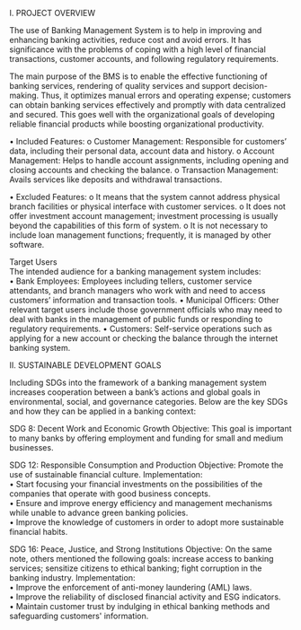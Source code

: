 I.	PROJECT OVERVIEW

The use of Banking Management System is to help in improving and enhancing banking activities, reduce cost and avoid errors. It has significance with the problems of coping with a high level of financial transactions, customer accounts, and following regulatory requirements.

The main purpose of the BMS is to enable the effective functioning of banking services, rendering of quality services and support decision-making. Thus, it optimizes manual errors and operating expense; customers can obtain banking services effectively and promptly with data centralized and secured. This goes well with the organizational goals of developing reliable financial products while boosting organizational productivity.

•	Included Features:
   o	Customer Management: Responsible for customers’ data, including their personal data, account data and history.
   o	Account Management: Helps to handle account assignments, including opening and closing accounts and checking the balance.
   o	Transaction Management: Avails services like deposits and withdrawal transactions.
   
•	Excluded Features:
   o	It means that the system cannot address physical branch facilities or physical interface with customer services.
   o	It does not offer investment account management; investment processing is usually beyond the capabilities of this form of system.
   o	It is not necessary to include loan management functions; frequently, it is managed by other software.
   
Target Users											     
The intended audience for a banking management system includes:                                                                                                                            
•	Bank Employees: Employees including tellers, customer service attendants, and branch managers who work with and need to access customers’ information and transaction tools.
•	Municipal Officers: Other relevant target users include those government officials who may need to deal with banks in the management of public funds or responding to regulatory requirements.
•	Customers: Self-service operations such as applying for a new account or checking the balance through the internet banking system.

II.	SUSTAINABLE DEVELOPMENT GOALS

Including SDGs into the framework of a banking management system increases cooperation between a bank’s actions and global goals in environmental, social, and governance categories. Below are the key SDGs and how they can be applied in a banking context:

SDG 8: Decent Work and Economic Growth
Objective: This goal is important to many banks by offering employment and funding for small and medium businesses.

SDG 12: Responsible Consumption and Production
Objective: Promote the use of sustainable financial culture.
Implementation: 								            
•	Start focusing your financial investments on the possibilities of the companies that operate with good business concepts.						        
•	Ensure and improve energy efficiency and management mechanisms while unable to advance green banking policies.						      
•	Improve the knowledge of customers in order to adopt more sustainable financial habits.

SDG 16: Peace, Justice, and Strong Institutions
Objective: On the same note, others mentioned the following goals: increase access to banking services; sensitize citizens to ethical banking; fight corruption in the banking industry.
Implementation:								      
•	Improve the enforcement of anti-money laundering (AML) laws.		      
•	Improve the reliability of disclosed financial activity and ESG indicators.        
•	Maintain customer trust by indulging in ethical banking methods and safeguarding customers' information.
